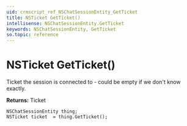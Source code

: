 ```yaml
---
uid: crmscript_ref_NSChatSessionEntity_GetTicket
title: NSTicket GetTicket()
intellisense: NSChatSessionEntity.GetTicket
keywords: NSChatSessionEntity, GetTicket
so.topic: reference
---
```


# NSTicket GetTicket()

Ticket the session is connected to - could be empty if we don't know exactly.

**Returns:** Ticket

```crmscript
NSChatSessionEntity thing;
NSTicket ticket  = thing.GetTicket();
```

